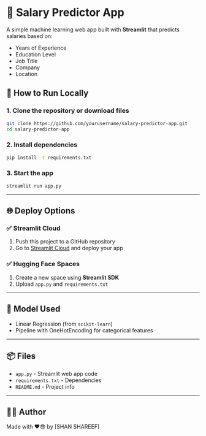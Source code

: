 # 💼 Salary Predictor App

A simple machine learning web app built with **Streamlit** that predicts salaries based on:
- Years of Experience
- Education Level
- Job Title
- Company
- Location

## 🚀 How to Run Locally

### 1. Clone the repository or download files
```bash
git clone https://github.com/yourusername/salary-predictor-app.git
cd salary-predictor-app
```

### 2. Install dependencies
```bash
pip install -r requirements.txt
```

### 3. Start the app
```bash
streamlit run app.py
```

---

## 🌐 Deploy Options

### ✅ Streamlit Cloud
1. Push this project to a GitHub repository
2. Go to [Streamlit Cloud](https://streamlit.io/cloud) and deploy your app

### ✅ Hugging Face Spaces
1. Create a new space using **Streamlit SDK**
2. Upload `app.py` and `requirements.txt`

---

## 🧠 Model Used
- Linear Regression (from `scikit-learn`)
- Pipeline with OneHotEncoding for categorical features

---

## 📦 Files
- `app.py` - Streamlit web app code
- `requirements.txt` - Dependencies
- `README.md` - Project info

---

## 🧑‍💻 Author
Made with ❤️😎 by [SHAN SHAREEF]
